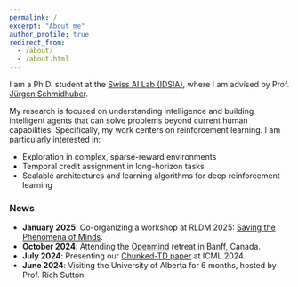 ```yaml
---
permalink: /
excerpt: "About me"
author_profile: true
redirect_from: 
  - /about/
  - /about.html
---
```


I am a Ph.D. student at the [Swiss AI Lab (IDSIA)](https://www.idsia.ch), where I am advised by Prof. [Jürgen Schmidhuber](https://people.idsia.ch//~juergen/).

My research is focused on understanding intelligence and building intelligent agents that can solve problems beyond current human capabilities. Specifically, my work centers on reinforcement learning. I am particularly interested in:

- Exploration in complex, sparse-reward environments
- Temporal credit assignment in long-horizon tasks
- Scalable architectures and learning algorithms for deep reinforcement learning

### News

- **January 2025**: Co-organizing a workshop at RLDM 2025: [Saving the Phenomena of Minds](https://sites.google.com/view/phenomena-of-minds-rldm/home).
- **October 2024**: Attending the [Openmind](https://www.openmindresearch.org) retreat in Banff, Canada.
- **July 2024**: Presenting our [Chunked-TD paper](https://arxiv.org/abs/2405.03878) at ICML 2024.
- **June 2024**: Visiting the University of Alberta for 6 months, hosted by Prof. Rich Sutton.
